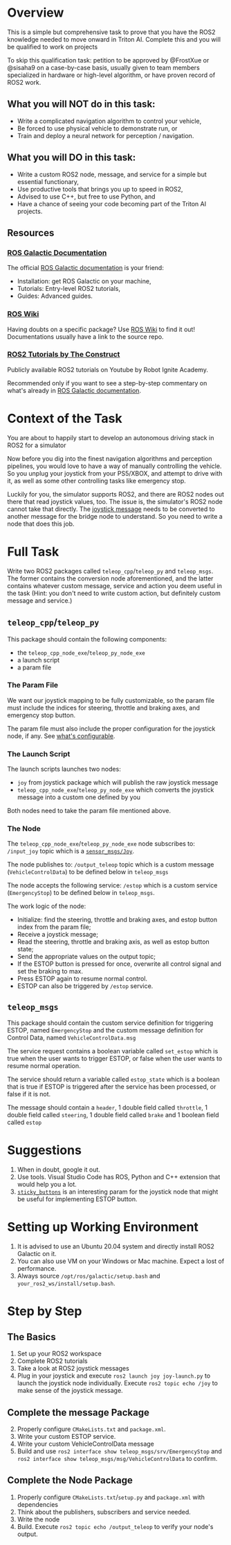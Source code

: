 # Overview
This is a simple but comprehensive task to prove that you have the ROS2 knowledge needed to move onward in Triton AI. Complete this and you will be qualified to work on projects

To skip this qualification task: petition to be approved by @FrostXue or @sisaha9 on a case-by-case basis, usually given to team members specialized in hardware or high-level algorithm, or have proven record of ROS2 work.

## What you will NOT do in this task:
* Write a complicated navigation algorithm to control your vehicle,
* Be forced to use physical vehicle to demonstrate run, or
* Train and deploy a neural network for perception / navigation.

## What you will DO in this task:
* Write a custom ROS2 node, message, and service for a simple but essential functionary,
* Use productive tools that brings you up to speed in ROS2,
* Advised to use C++, but free to use Python, and
* Have a chance of seeing your code becoming part of the Triton AI projects.

## Resources
### [ROS Galactic Documentation](https://docs.ros.org/en/galactic/index.html)
The official [ROS Galactic documentation](https://docs.ros.org/en/galactic/index.html) is your friend:

* Installation: get ROS Galactic on your machine,
* Tutorials: Entry-level ROS2 tutorials,
* Guides: Advanced guides.

### [ROS Wiki](http://wiki.ros.org/)
Having doubts on a specific package? Use [ROS Wiki](http://wiki.ros.org/) to find it out! Documentations usually have a link to the source repo.

### [ROS2 Tutorials by The Construct](https://youtube.com/playlist?list=PLK0b4e05LnzYNBzqXNm9vFD9YXWp6honJ)
Publicly available ROS2 tutorials on Youtube by Robot Ignite Academy.

Recommended only if you want to see a step-by-step commentary on what's already in [ROS Galactic documentation](https://docs.ros.org/en/galactic/index.html).

# Context of the Task
You are about to happily start to develop an autonomous driving stack in ROS2 for a simulator

Now before you dig into the finest navigation algorithms and perception pipelines, you would love to have a way of manually controlling the vehicle. So you unplug your joystick from your PS5/XBOX, and attempt to drive with it, as well as some other controlling tasks like emergency stop.

Luckily for you, the simulator supports ROS2, and there are ROS2 nodes out there that read joystick values, too. The issue is, the simulator's ROS2 node cannot take that directly. The [joystick message](http://docs.ros.org/en/api/sensor_msgs/html/msg/Joy.html) needs to be converted to another message for the bridge node to understand. So you need to write a node that does this job.

# Full Task

Write two ROS2 packages called `teleop_cpp`/`teleop_py` and `teleop_msgs`. The former contains the conversion node aforementioned, and the latter contains whatever custom message, service and action you deem useful in the task (Hint: you don't need to write custom action, but definitely custom message and service.)

## `teleop_cpp`/`teleop_py`
This package should contain the following components:
- the `teleop_cpp_node_exe`/`teleop_py_node_exe`
- a launch script
- a param file

### The Param File

We want our joystick mapping to be fully customizable, so the param file must include the indices for steering, throttle and braking axes,  and emergency stop button.

The param file must also include the proper configuration for the joystick node, if any. See [what's configurable](https://github.com/ros-drivers/joystick_drivers/tree/ros2/joy#parameters).

### The Launch Script

The launch scripts launches two nodes:
- `joy` from joystick package which will publish the raw joystick message
- `teleop_cpp_node_exe`/`teleop_py_node_exe` which converts the joystick message into a custom one defined by you

Both nodes need to take the param file mentioned above.

### The Node

The  `teleop_cpp_node_exe`/`teleop_py_node_exe` node subscribes to:
`/input_joy` topic which is a [`sensor_msgs/Joy`](http://docs.ros.org/en/api/sensor_msgs/html/msg/Joy.html).

The node publishes to:
`/output_teleop` topic which is a custom message (`VehicleControlData`) to be defined below in `teleop_msgs`

The node accepts the following service:
`/estop` which is a custom service (`EmergencyStop`) to be defined below in `teleop_msgs`.

The work logic of the node:

- Initialize: find the steering, throttle and braking axes, and estop button index from the param file;
- Receive a joystick message;
- Read the steering, throttle and braking axis, as well as estop button state;
- Send the appropriate values on the output topic;
- If the ESTOP button is pressed for once, overwrite all control signal and set the braking to max.
- Press ESTOP again to resume normal control.
- ESTOP can also be triggered by `/estop` service.

## `teleop_msgs`

This package should contain the custom service definition for triggering ESTOP, named `EmergencyStop` and the custom message definition for Control Data, named `VehicleControlData.msg`

The service request contains a boolean variable called `set_estop` which is true when the user wants to trigger ESTOP, or false when the user wants to resume normal operation. 

The service should return a variable called `estop_state` which is a boolean that is true if ESTOP is triggered after the service has been processed, or false if it is not.

The message should contain a `header`, 1 double field called `throttle`, 1 double field called `steering`, 1 double field called `brake` and 1 boolean field called `estop`

# Suggestions

1. When in doubt, google it out.
2. Use tools. Visual Studio Code has ROS, Python and C++ extension that would help you a lot.
3. [`sticky_buttons`](https://github.com/ros-drivers/joystick_drivers/tree/ros2/joy#parameters) is an interesting param for the joystick node that might be useful for implementing ESTOP button.

# Setting up Working Environment

1. It is advised to use an Ubuntu 20.04 system and directly install ROS2 Galactic on it. 
2. You can also use VM on your Windows or Mac machine. Expect a lost of performance.
3. Always source `/opt/ros/galactic/setup.bash` and `your_ros2_ws/install/setup.bash`.

# Step by Step

## The Basics
1. Set up your ROS2 workspace
2. Complete ROS2 tutorials
3. Take a look at ROS2 joystick messages
4. Plug in your joystick and execute `ros2 launch joy joy-launch.py` to launch the joystick node individually. Execute `ros2 topic echo /joy` to make sense of the joystick message.

## Complete the message Package
2. Properly configure `CMakeLists.txt` and `package.xml`.
3. Write your custom ESTOP service.
4. Write your custom VehicleControlData message
5. Build and use `ros2 interface show teleop_msgs/srv/EmergencyStop` and `ros2 interface show teleop_msgs/msg/VehicleControlData` to confirm.

## Complete the Node Package
1. Properly configure `CMakeLists.txt`/`setup.py` and `package.xml` with dependencies
2. Think about the publishers, subscribers and service needed.
3.  Write the node
4. Build. Execute `ros2 topic echo /output_teleop` to verify your node's output.
